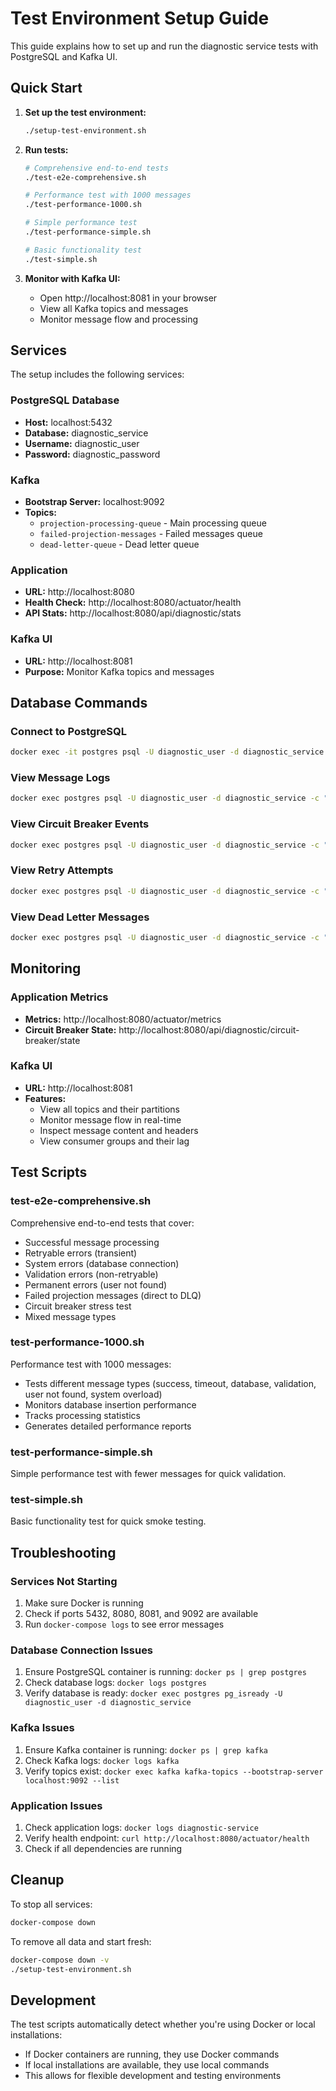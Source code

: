 # Test Environment Setup Guide

This guide explains how to set up and run the diagnostic service tests with PostgreSQL and Kafka UI.

## Quick Start

1. **Set up the test environment:**
   ```bash
   ./setup-test-environment.sh
   ```

2. **Run tests:**
   ```bash
   # Comprehensive end-to-end tests
   ./test-e2e-comprehensive.sh
   
   # Performance test with 1000 messages
   ./test-performance-1000.sh
   
   # Simple performance test
   ./test-performance-simple.sh
   
   # Basic functionality test
   ./test-simple.sh
   ```

3. **Monitor with Kafka UI:**
   - Open http://localhost:8081 in your browser
   - View all Kafka topics and messages
   - Monitor message flow and processing

## Services

The setup includes the following services:

### PostgreSQL Database
- **Host:** localhost:5432
- **Database:** diagnostic_service
- **Username:** diagnostic_user
- **Password:** diagnostic_password

### Kafka
- **Bootstrap Server:** localhost:9092
- **Topics:**
  - `projection-processing-queue` - Main processing queue
  - `failed-projection-messages` - Failed messages queue
  - `dead-letter-queue` - Dead letter queue

### Application
- **URL:** http://localhost:8080
- **Health Check:** http://localhost:8080/actuator/health
- **API Stats:** http://localhost:8080/api/diagnostic/stats

### Kafka UI
- **URL:** http://localhost:8081
- **Purpose:** Monitor Kafka topics and messages

## Database Commands

### Connect to PostgreSQL
```bash
docker exec -it postgres psql -U diagnostic_user -d diagnostic_service
```

### View Message Logs
```bash
docker exec postgres psql -U diagnostic_user -d diagnostic_service -c "SELECT * FROM message_logs ORDER BY created_at DESC LIMIT 10;"
```

### View Circuit Breaker Events
```bash
docker exec postgres psql -U diagnostic_user -d diagnostic_service -c "SELECT * FROM circuit_breaker_events ORDER BY created_at DESC LIMIT 10;"
```

### View Retry Attempts
```bash
docker exec postgres psql -U diagnostic_user -d diagnostic_service -c "SELECT * FROM retry_attempts ORDER BY created_at DESC LIMIT 10;"
```

### View Dead Letter Messages
```bash
docker exec postgres psql -U diagnostic_user -d diagnostic_service -c "SELECT * FROM dead_letter_messages ORDER BY created_at DESC LIMIT 10;"
```

## Monitoring

### Application Metrics
- **Metrics:** http://localhost:8080/actuator/metrics
- **Circuit Breaker State:** http://localhost:8080/api/diagnostic/circuit-breaker/state

### Kafka UI
- **URL:** http://localhost:8081
- **Features:**
  - View all topics and their partitions
  - Monitor message flow in real-time
  - Inspect message content and headers
  - View consumer groups and their lag

## Test Scripts

### test-e2e-comprehensive.sh
Comprehensive end-to-end tests that cover:
- Successful message processing
- Retryable errors (transient)
- System errors (database connection)
- Validation errors (non-retryable)
- Permanent errors (user not found)
- Failed projection messages (direct to DLQ)
- Circuit breaker stress test
- Mixed message types

### test-performance-1000.sh
Performance test with 1000 messages:
- Tests different message types (success, timeout, database, validation, user not found, system overload)
- Monitors database insertion performance
- Tracks processing statistics
- Generates detailed performance reports

### test-performance-simple.sh
Simple performance test with fewer messages for quick validation.

### test-simple.sh
Basic functionality test for quick smoke testing.

## Troubleshooting

### Services Not Starting
1. Make sure Docker is running
2. Check if ports 5432, 8080, 8081, and 9092 are available
3. Run `docker-compose logs` to see error messages

### Database Connection Issues
1. Ensure PostgreSQL container is running: `docker ps | grep postgres`
2. Check database logs: `docker logs postgres`
3. Verify database is ready: `docker exec postgres pg_isready -U diagnostic_user -d diagnostic_service`

### Kafka Issues
1. Ensure Kafka container is running: `docker ps | grep kafka`
2. Check Kafka logs: `docker logs kafka`
3. Verify topics exist: `docker exec kafka kafka-topics --bootstrap-server localhost:9092 --list`

### Application Issues
1. Check application logs: `docker logs diagnostic-service`
2. Verify health endpoint: `curl http://localhost:8080/actuator/health`
3. Check if all dependencies are running

## Cleanup

To stop all services:
```bash
docker-compose down
```

To remove all data and start fresh:
```bash
docker-compose down -v
./setup-test-environment.sh
```

## Development

The test scripts automatically detect whether you're using Docker or local installations:
- If Docker containers are running, they use Docker commands
- If local installations are available, they use local commands
- This allows for flexible development and testing environments

